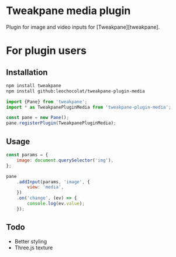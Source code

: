 # Tweakpane media plugin

Plugin for image and video inputs for [Tweakpane][tweakpane].

# For plugin users

## Installation

```bash
npm install tweakpane
npm install github:leochocolat/tweakpane-plugin-media
```

```js
import {Pane} from 'tweakpane';
import * as TweakpanePluginMedia from 'tweakpane-plugin-media';

const pane = new Pane();
pane.registerPlugin(TweakpanePluginMedia);
```

## Usage

```js
const params = {
	image: document.querySelector('img'),
};

pane
	.addInput(params, 'image', {
		view: 'media',
	})
	.on('change', (ev) => {
		console.log(ev.value);
	});
```

## Todo

- Better styling
- Three.js texture

